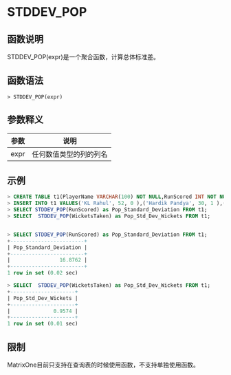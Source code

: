 # **STDDEV_POP**

## **函数说明**

STDDEV_POP(expr)是一个聚合函数，计算总体标准差。

## **函数语法**

```
> STDDEV_POP(expr)
```

## **参数释义**

|  参数   | 说明  |
|  ----  | ----  |
| expr  | 任何数值类型的列的列名 |

## **示例**

```sql
> CREATE TABLE t1(PlayerName VARCHAR(100) NOT NULL,RunScored INT NOT NULL,WicketsTaken INT NOT NULL);
> INSERT INTO t1 VALUES('KL Rahul', 52, 0 ),('Hardik Pandya', 30, 1 ),('Ravindra Jadeja', 18, 2 ),('Washington Sundar', 10, 1),('D Chahar', 11, 2 ),  ('Mitchell Starc', 0, 3);
> SELECT STDDEV_POP(RunScored) as Pop_Standard_Deviation FROM t1;
> SELECT  STDDEV_POP(WicketsTaken) as Pop_Std_Dev_Wickets FROM t1;


> SELECT STDDEV_POP(RunScored) as Pop_Standard_Deviation FROM t1;
+------------------------+
| Pop_Standard_Deviation |
+------------------------+
|                16.8762 |
+------------------------+
1 row in set (0.02 sec)

> SELECT  STDDEV_POP(WicketsTaken) as Pop_Std_Dev_Wickets FROM t1;
+---------------------+
| Pop_Std_Dev_Wickets |
+---------------------+
|              0.9574 |
+---------------------+
1 row in set (0.01 sec)

```

## **限制**

MatrixOne目前只支持在查询表的时候使用函数，不支持单独使用函数。